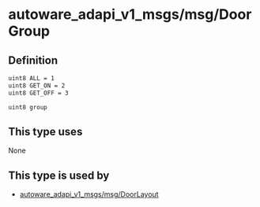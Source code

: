 <!-- This file is generated by a tool. Do not edit directly. -->

# autoware_adapi_v1_msgs/msg/DoorGroup

## Definition

```txt
uint8 ALL = 1
uint8 GET_ON = 2
uint8 GET_OFF = 3

uint8 group
```

## This type uses

None

## This type is used by

- [autoware_adapi_v1_msgs/msg/DoorLayout](../../autoware_adapi_v1_msgs/msg/door_layout.md)
